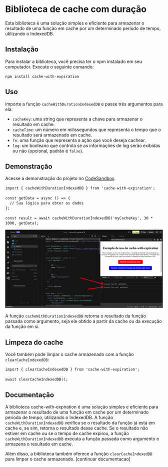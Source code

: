 Biblioteca de cache com duração
===============================

Esta biblioteca é uma solução simples e eficiente para armazenar o resultado de uma função em cache por um determinado período de tempo, utilizando o IndexedDB.

Instalação
----------

Para instalar a biblioteca, você precisa ter o npm instalado em seu computador. Execute o seguinte comando:

```
npm install cache-with-expiration
```

Uso
---

Importe a função `cacheWithDurationIndexedDB` e passe três argumentos para ela:

*   `cacheKey`: uma string que representa a chave para armazenar o resultado em cache.
*   `cacheTime`: um número em milissegundos que representa o tempo que o resultado será armazenado em cache.
*   `fn`: uma função que representa a ação que você deseja cachear.
*   `log`: um booleano que controla se as informações de log serão exibidas ou não (opcional, padrão é `false`).

## Demonstração

Acesse a demonstração do projeto no [CodeSandbox](https://codesandbox.io/s/hungry-gates-nebif8).

```
import { cacheWithDurationIndexedDB } from 'cache-with-expiration';

const getData = async () => {
  // Sua lógica para obter os dados
};

const result = await cacheWithDurationIndexedDB('myCacheKey', 30 * 1000, getData);
```

<img src="https://raw.githubusercontent.com/MarceloFullStack/cache-with-expiration/main/src/images/print_1.png" alt="um exemplo">


A função `cacheWithDurationIndexedDB` retorna o resultado da função passada como argumento, seja ele obtido a partir da cache ou da execução da função em si.

Limpeza do cache
----------------

Você também pode limpar o cache armazenado com a função `clearCacheIndexedDB`:

```
import { clearCacheIndexedDB } from 'cache-with-expiration';

await clearCacheIndexedDB();
```

Documentação
------------

A biblioteca cache-with-expiration é uma solução simples e eficiente para armazenar o resultado de uma função em cache por um determinado período de tempo, utilizando o IndexedDB. A função `cacheWithDurationIndexedDB` verifica se o resultado da função já está em cache e, se sim, retorna o resultado desse cache. Se o resultado não estiver em cache ou se o tempo de cache expirou, a função `cacheWithDurationIndexedDB` executa a função passada como argumento e armazena o resultado em cache.

Além disso, a biblioteca também oferece a função `clearCacheIndexedDB` para limpar o cache armazenado.
[continuar documentacao]


